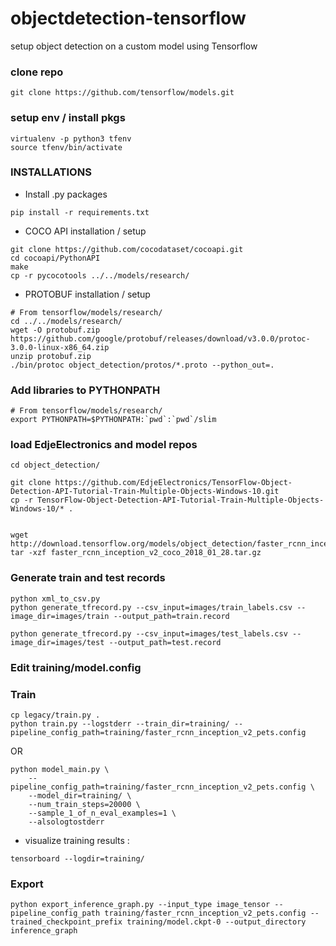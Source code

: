 # objectdetection-tensorflow
setup object detection on a custom model using Tensorflow

### clone repo
```
git clone https://github.com/tensorflow/models.git
```

### setup env / install pkgs
```
virtualenv -p python3 tfenv
source tfenv/bin/activate
```

### INSTALLATIONS
- Install .py packages
```
pip install -r requirements.txt
```
- COCO API installation / setup
```
git clone https://github.com/cocodataset/cocoapi.git
cd cocoapi/PythonAPI
make
cp -r pycocotools ../../models/research/
```

- PROTOBUF installation / setup
```
# From tensorflow/models/research/
cd ../../models/research/
wget -O protobuf.zip https://github.com/google/protobuf/releases/download/v3.0.0/protoc-3.0.0-linux-x86_64.zip
unzip protobuf.zip
./bin/protoc object_detection/protos/*.proto --python_out=.
```

### Add libraries to PYTHONPATH
```
# From tensorflow/models/research/
export PYTHONPATH=$PYTHONPATH:`pwd`:`pwd`/slim
```

### load EdjeElectronics and model repos
```
cd object_detection/

git clone https://github.com/EdjeElectronics/TensorFlow-Object-Detection-API-Tutorial-Train-Multiple-Objects-Windows-10.git
cp -r TensorFlow-Object-Detection-API-Tutorial-Train-Multiple-Objects-Windows-10/* .


wget http://download.tensorflow.org/models/object_detection/faster_rcnn_inception_v2_coco_2018_01_28.tar.gz
tar -xzf faster_rcnn_inception_v2_coco_2018_01_28.tar.gz
```

### Generate train and test records

```
python xml_to_csv.py
python generate_tfrecord.py --csv_input=images/train_labels.csv --image_dir=images/train --output_path=train.record

python generate_tfrecord.py --csv_input=images/test_labels.csv --image_dir=images/test --output_path=test.record
```
### Edit training/model.config

### Train 

```
cp legacy/train.py .
python train.py --logstderr --train_dir=training/ --pipeline_config_path=training/faster_rcnn_inception_v2_pets.config
```

OR

```
python model_main.py \
    --pipeline_config_path=training/faster_rcnn_inception_v2_pets.config \
    --model_dir=training/ \
    --num_train_steps=20000 \
    --sample_1_of_n_eval_examples=1 \
    --alsologtostderr
```

- visualize training results :
```
tensorboard --logdir=training/
```

### Export 
```
python export_inference_graph.py --input_type image_tensor --pipeline_config_path training/faster_rcnn_inception_v2_pets.config --trained_checkpoint_prefix training/model.ckpt-0 --output_directory inference_graph
```